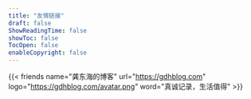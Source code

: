 ```yaml
---
title: "友情链接"
draft: false
ShowReadingTime: false
showToc: false
TocOpen: false
enableCopyright: false
---
```

<!-- 将 $ 符号去掉 -->
{{< friends name="龚东海的博客" url="https://gdhblog.com" logo="https://gdhblog.com/avatar.png" word="真诚记录，生活值得" >}}
